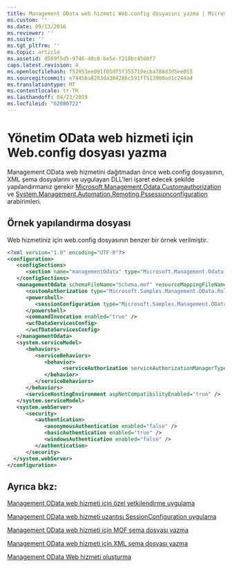 ```yaml
---
title: Management OData web hizmeti Web.config dosyasını yazma | Microsoft Docs
ms.custom: ''
ms.date: 09/13/2016
ms.reviewer: ''
ms.suite: ''
ms.tgt_pltfrm: ''
ms.topic: article
ms.assetid: d569f5d5-9746-40c0-be5e-f218bc4560f7
caps.latest.revision: 4
ms.openlocfilehash: f52953ee091f05df5f355719ecba788d3d5ee055
ms.sourcegitcommit: e7445ba8203da304286c591ff513900ad1c244a4
ms.translationtype: MT
ms.contentlocale: tr-TR
ms.lasthandoff: 04/23/2019
ms.locfileid: "62080722"
---
```

# <a name="authoring-the-webconfig-file-for-a-management-odata-web-service"></a>Yönetim OData web hizmeti için Web.config dosyası yazma

Management OData web hizmetini dağıtmadan önce web.config dosyasının, XML şema dosyalarını ve uygulayan DLL'leri işaret edecek şekilde yapılandırmanız gerekir [Microsoft.Management.Odata.Customauthorization](/dotnet/api/Microsoft.Management.Odata.CustomAuthorization) ve [ System.Management.Automation.Remoting.Pssessionconfiguration](/dotnet/api/System.Management.Automation.Remoting.PSSessionConfiguration) arabirimleri.

## <a name="sample-config-file"></a>Örnek yapılandırma dosyası

Web hizmetiniz için web.config dosyasının benzer bir örnek verilmiştir.

```xml
<?xml version="1.0" encoding="UTF-8"?>
<configuration>
   <configSections>
      <section name="managementOdata" type="Microsoft.Management.Odata.Core.DSConfiguration, Microsoft.Management.OData, Version=3.0.0.0, Culture=neutral, PublicKeyToken=31bf3856ad364e35, processorArchitecture=MSIL" />
   </configSections>
   <managementOdata schemaFileName="Schema.mof" resourceMappingFileName="Schema.xml">
      <customAuthorization type="Microsoft.Samples.Management.OData.RoleBasedPlugins.CustomAuthorization" assembly=".\Microsoft.Samples.Management.OData.RoleBasedPlugins.dll" />
      <powershell>
         <sessionConfiguration type="Microsoft.Samples.Management.OData.RoleBasedPlugins.SessionConfiguration" assembly=".\Microsoft.Samples.Management.OData.RoleBasedPlugins.dll" />
      </powershell>
      <commandInvocation enabled="true" />
      <wcfDataServicesConfig>
      </wcfDataServicesConfig>
   </managementOdata>
   <system.serviceModel>
      <behaviors>
         <serviceBehaviors>
            <behavior>
                  <serviceAuthorization serviceAuthorizationManagerType="Microsoft.Management.Odata.Core.CustomAuthorizationManager, Microsoft.Management.OData, Version=3.0.0.0, Culture=neutral, PublicKeyToken=31bf3856ad364e35" />
            </behavior>
         </serviceBehaviors>
      </behaviors>
      <serviceHostingEnvironment aspNetCompatibilityEnabled="true" />
   </system.serviceModel>
   <system.webServer>
      <security>
         <authentication>
            <anonymousAuthentication enabled="false" />
            <basicAuthentication enabled="true" />
            <windowsAuthentication enabled="false" />
         </authentication>
      </security>
  </system.webServer>
</configuration>

```

## <a name="see-also"></a>Ayrıca bkz:

[Management OData web hizmeti için özel yetkilendirme uygulama](./implementing-custom-authorization-for-a-management-odata-web-service.md)

[Management OData web hizmeti uzantısı SessionConfiguration uygulama](./implementing-sessionconfiguration-for-a-management-odata-web-service.md)

[Management OData web hizmeti için MOF şema dosyası yazma](./authoring-the-mof-schema-file-for-a-management-odata-web-service.md)

[Management OData web hizmeti için XML şema dosyası yazma](./authoring-the-xml-schema-file-for-a-management-odata-web-service.md)

[Management OData Web hizmeti oluşturma](./creating-a-management-odata-web-service.md)